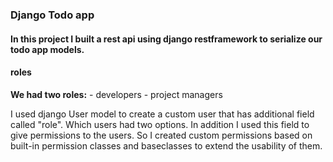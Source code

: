 ### Django Todo app

#### In this project I built a rest api using django restframework to serialize our todo app models.
#### roles
**We had two roles:** 
    - developers
    - project managers

I used django User model to create a custom user that has additional field called "role". Which users had two options. In addition I used this field to give permissions to the users. So I created custom permissions based on built-in permission classes and baseclasses to extend the usability of them.
  